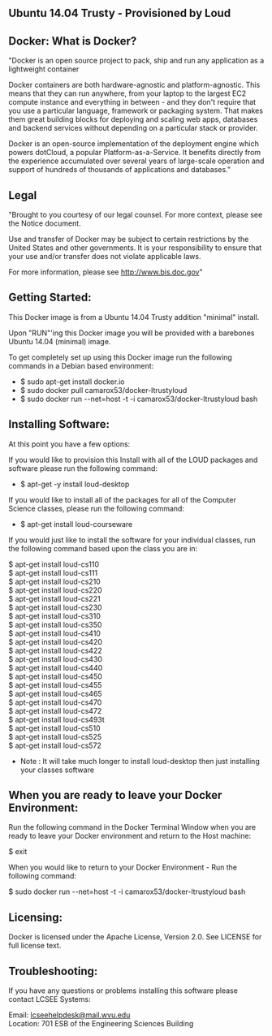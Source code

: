 Ubuntu 14.04 Trusty - Provisioned by Loud 
--------------------------------------------------

Docker: What is Docker?
--------------------------------------------------
"Docker is an open source project to pack, ship and run any application as a lightweight container

Docker containers are both hardware-agnostic and platform-agnostic. This means that they can run anywhere, from your laptop to the largest EC2 compute instance and everything in between - and they don't require that you use a particular language, framework or packaging system. That makes them great building blocks for deploying and scaling web apps, databases and backend services without depending on a particular stack or provider.

Docker is an open-source implementation of the deployment engine which powers dotCloud, a popular Platform-as-a-Service. It benefits directly from the experience accumulated over several years of large-scale operation and support of hundreds of thousands of applications and databases."

Legal 
-----------

"Brought to you courtesy of our legal counsel. For more context, please see the Notice document.

Use and transfer of Docker may be subject to certain restrictions by the United States and other governments.
It is your responsibility to ensure that your use and/or transfer does not violate applicable laws.

For more information, please see http://www.bis.doc.gov"

Getting Started:
----------------------


This Docker image is from a Ubuntu 14.04 Trusty addition "minimal" install. 

Upon "RUN"'ing this Docker image you will be provided with a barebones Ubuntu 14.04 (minimal) image. 

To get completely set up using this Docker image run the following commands in a Debian based environment:
* $ sudo apt-get install docker.io
* $ sudo docker pull camarox53/docker-ltrustyloud 
* $ sudo docker run --net=host -t -i camarox53/docker-ltrustyloud bash

Installing Software:
---------------------------

At this point you have a few options:

If you would like to provision this Install with all of the LOUD packages and software please run the following command:
* $ apt-get -y install loud-desktop 

If you would like to install all of the packages for all of the Computer Science classes, please run the following command:

* $ apt-get install loud-courseware

If you would just like to install the software for your individual classes, run the following command based upon the class you are in:

$ apt-get install loud-cs110  
$ apt-get install loud-cs111  
$ apt-get install loud-cs210  
$ apt-get install loud-cs220  
$ apt-get install loud-cs221  
$ apt-get install loud-cs230  
$ apt-get install loud-cs310  
$ apt-get install loud-cs350  
$ apt-get install loud-cs410  
$ apt-get install loud-cs420  
$ apt-get install loud-cs422  
$ apt-get install loud-cs430  
$ apt-get install loud-cs440  
$ apt-get install loud-cs450  
$ apt-get install loud-cs455  
$ apt-get install loud-cs465  
$ apt-get install loud-cs470  
$ apt-get install loud-cs472  
$ apt-get install loud-cs493t  
$ apt-get install loud-cs510  
$ apt-get install loud-cs525  
$ apt-get install loud-cs572  


* Note : It will take much longer to install loud-desktop then just installing your classes software


When you are ready to leave your Docker Environment:
-------------------------------------------------------

Run the following command in the Docker Terminal Window when you are ready to leave your Docker environment and return to the Host machine:

$ exit

When you would like to return to your Docker Environment - Run the following command:

$ sudo docker run --net=host -t -i camarox53/docker-ltrustyloud bash


Licensing:
-------------
Docker is licensed under the Apache License, Version 2.0. See LICENSE for full license text.


Troubleshooting:
------------------

If you have any questions or problems installing this software please contact LCSEE Systems:

Email: lcseehelpdesk@mail.wvu.edu  
Location: 701 ESB of the Engineering Sciences Building
